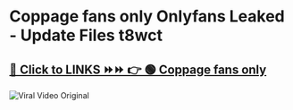 
 # Coppage fans only Onlyfans Leaked - Update Files t8wct

## <h2><a href="https://clipsfans.com/Coppage_fans_only&ref=git">🔗 Click to LINKS ⏩⏩ 👉 🟢 Coppage fans only </a></h2>

<a href="https://clipsfans.com/Coppage_fans_only&ref=git" rel="nofollow" data-target="animated-image.originalLink"><img src="https://i.ibb.co.com/xMMVF88/686577567.gif" alt="Viral Video Original" style="max-width: 100%; display: inline-block;" data-target="animated-image.originalImage"></a>

